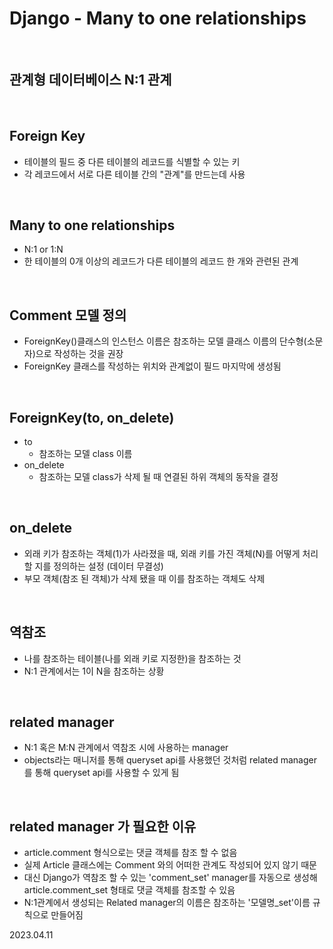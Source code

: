 # Django - Many to one relationships

<br>

## 관계형 데이터베이스 N:1 관계

<br>

## Foreign Key
- 테이블의 필드 중 다른 테이블의 레코드를 식별할 수 있는 키
- 각 레코드에서 서로 다른 테이블 간의 "관계"를 만드는데 사용

<br>

## Many to one relationships
- N:1 or 1:N
- 한 테이블의 0개 이상의 레코드가 다른 테이블의 레코드 한 개와 관련된 관계

<br>

## Comment 모델 정의
- ForeignKey()클래스의 인스턴스 이름은 참조하는 모델 클래스 이름의 단수형(소문자)으로 작성하는 것을 권장
- ForeignKey 클래스를 작성하는 위치와 관계없이 필드 마지막에 생성됨

<br>

## ForeignKey(to, on_delete)
- to 
  - 참조하는 모델 class 이름
- on_delete
  - 참조하는 모델 class가 삭제 될 때 연결된 하위 객체의 동작을 결정

<br>

## on_delete
- 외래 키가 참조하는 객체(1)가 사라졌을 때, 외래 키를 가진 객체(N)를 어떻게 처리할 지를 정의하는 설정 (데이터 무결성)
- 부모 객체(참조 된 객체)가 삭제 됐을 때 이를 참조하는 객체도 삭제

<br>

## 역참조
- 나를 참조하는 테이블(나를 외래 키로 지정한)을 참조하는 것
- N:1 관계에서는 1이 N을 참조하는 상황

<br>

## related manager
- N:1 혹은 M:N 관계에서 역참조 시에 사용하는 manager
- objects라는 매니저를 통해 queryset api를 사용했던 것처럼 related manager를 통해 queryset api를 사용할 수 있게 됨

<br>

## related manager 가 필요한 이유
- article.comment 형식으로는 댓글 객체를 참조 할 수 없음
- 실제 Article 클래스에는 Comment 와의 어떠한 관계도 작성되어 있지 않기 때문
- 대신 Django가 역참조 할 수 있는 'comment_set' manager를 자동으로 생성해 article.comment_set 형태로 댓글 객체를 참조할 수 있음
- N:1관계에서 생성되는 Related manager의 이름은 참조하는 '모델명_set'이름 규칙으로 만들어짐

2023.04.11